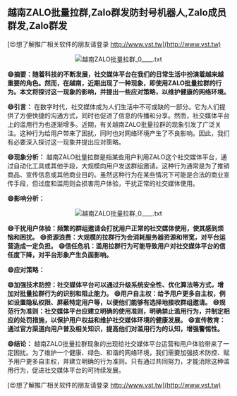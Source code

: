 ## **越南ZALO批量拉群,Zalo群发防封号机器人,Zalo成员群发,Zalo群发**

[😍想了解推广相关软件的朋友请登录 http://www.vst.tw](http://www.vst.tw)

 <center><img src="https://vst.tw/MP4/tuiguang/png/5.png" alt="越南ZALO批量拉群_0____.txt"></center>

**😄摘要：随着科技的不断发展，社交媒体平台在我们的日常生活中扮演着越来越重要的角色。然而，在越南，近期出现了一种现象，即使用ZALO批量拉群的行为。本文将探讨这一现象的影响，并提出一些应对策略，以维护健康的网络环境。**

**😄引言：**
在数字时代，社交媒体成为人们生活中不可或缺的一部分。它为人们提供了方便快捷的沟通方式，同时也促进了信息的传播和分享。然而，社交媒体平台上的滥用行为也逐渐增多。近期，有关越南ZALO批量拉群的现象引发了广泛关注。这种行为给用户带来了困扰，同时也对网络环境产生了不良影响。因此，我们有必要深入探讨这一现象并提出应对策略。

**😄现象分析：**
越南ZALO批量拉群是指某些用户利用ZALO这个社交媒体平台，通过自动化工具或其他手段，大规模向用户发送群组邀请。这种行为通常是为了推销商品、宣传信息或其他商业目的。虽然这种行为在某些情况下可能是合法的商业宣传手段，但过度和滥用则会损害用户体验，干扰正常的社交媒体使用。

**😄影响分析：**

 <center><img src="https://vst.tw/MP4/tuiguang/png/7.png" alt="越南ZALO批量拉群_0____.txt"></center>

**😄干扰用户体验：频繁的群组邀请会打扰用户正常的社交媒体使用，使其感到烦恼和困扰。**
**😄资源浪费：大规模的拉群行为会消耗服务器资源和带宽，对平台运营造成一定负担。**
**😄信任危机：滥用拉群行为可能导致用户对社交媒体平台的信任度下降，对平台形象产生负面影响。**

**😄应对策略：**

**😄加强技术防控：社交媒体平台可以通过升级系统安全性、优化算法等方式，增加对批量拉群行为的识别和阻止能力。**
**😄用户自主权：给予用户更多自主权，例如设置隐私权限、屏蔽特定用户等，以便他们能够有选择地接收群组邀请。**
**😄规范行为准则：社交媒体平台应建立明确的使用准则，明确禁止滥用行为，并制定相应的处罚措施，以保护用户权益和维护社交媒体环境的健康发展。**
**😄宣传教育：通过官方渠道向用户普及相关知识，提高他们对滥用行为的认知，增强警惕性。**

**😄结论：**
越南ZALO批量拉群现象的出现给社交媒体平台运营和用户体验带来了一定困扰。为了维护一个健康、绿色、和谐的网络环境，我们需要加强技术防控、赋予用户更多自主权，并建立明确的行为准则。只有通过共同努力，才能消除这种滥用行为，促进社交媒体平台的可持续发展。

[😍想了解推广相关软件的朋友请登录 http://www.vst.tw](http://www.vst.tw)



